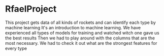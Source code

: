 # RfaelProject
This project gets data of all kinds of rockets and can  identify each type by machine learning
It's an introduction to machine learning.
We have experienced all types of models for training and  watched witch one gave us the best results
Then we had to play around with the columns that are the most necessary.
We had to check it out what are the strongest features for every type

